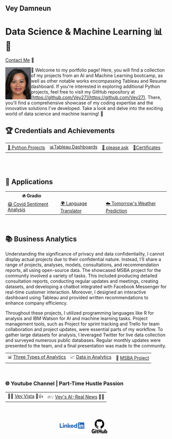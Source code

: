 ## Vey Damneun
# Data Science & Machine Learning 📊🤖
[Contact Me](https://www.cognitoforms.com/CodeFarms1/CONTACTME) 💬

<div style="position: relative;">
  <img src="./assets/vey5.JPG" alt="Vey Damneun" width="80" height="100" align="left">
</div>

👋 Welcome to my portfolio page! Here, you will find a collection of my projects from an AI and Machine Learning bootcamp, as well as other notable works encompassing Tableau and Resume dashboard. If you're interested in exploring additional Python projects, feel free to visit my GitHub repository at [https://github.com/Vey27](https://github.com/Vey27). There, you'll find a comprehensive showcase of my coding expertise and the innovative solutions I've developed. Take a look and delve into the exciting world of data science and machine learning! 🚀
<br>
<h2>🏆 Credentials and Achievements</h2>
<table>
  <tr>
    <td><a href="https://www.datascienceportfol.io/Vey">🤖 Python Projects</a></td>
    <td><a href="https://public.tableau.com/app/profile/vey.damneun5377">📊Tableau Dashboards</a></td>
    <td><a href='https://www.cognitoforms.com/CodeFarms1/CONTACTME'>📄 please ask</a></td>
    <td><a href="https://www.cognitoforms.com/CodeFarms1/CaltechAIMachineLearning">📜Certificates</a></td>
  </tr>
</table>

<br>
<br>
<h2>🚀 Applications</h2>
<table>
  <tr>
    <th>🔥 Gradio</th>
  </tr>
  <tr>
    <td><a href="https://veyvey-covidsentiment.hf.space">😷 Covid Sentiment Analysis</a></td>
    <td><a href="https://veyvey-test.hf.space">🌍 Language Translator</a></td>
    <td><a href="https://veyvey-predict-weather.hf.space">☁️ Tomorrow's Weather Prediction</a></td>
  </tr>
</table>
<br>
<h2>📚 Business Analytics</h2>
<table>
<p>Understanding the significance of privacy and data confidentiality, I cannot display actual projects due to their confidential nature. Instead, I'll share a range of projects, analyses, models, consultations, and recommendation reports, all using open-source data. The showcased MSBA project for the community involved a variety of tasks. This included producing detailed consultation reports, conducting regular updates and meetings, creating datasets, and developing a chatbot integrated with Facebook Messenger for real-time customer interaction. Moreover, I designed an interactive dashboard using Tableau and provided written recommendations to enhance company efficiency.

Throughout these projects, I utilized programming languages like R for analysis and IBM Watson for AI and machine learning tasks. Project management tools, such as Project for sprint tracking and Trello for team collaboration and project updates, were essential parts of my workflow. To gather large datasets for analysis, I leveraged Twitter for live data collection and surveyed numerous public databases. Regular monthly updates were presented to the team, and a final presentation was made to the community.</p>
  <tr>
    <td>📊 <a href="https://1drv.ms/i/s!AoRrTjl22F1v2HgYAc-73MyLy27k?e=ZfAdRD">Three Types of Analytics</a></td>
    <td>📈 <a href="https://1drv.ms/i/s!AoRrTjl22F1v2QwE0MZEHu_d0oup?e=ArcHbY">Data in Analytics</a></td> 
    <td>🧪 <a href="https://1drv.ms/i/s!AoRrTjl22F1v2Q3m9Lnh2lVDqwSJ?e=H7vXHQ">MSBA Project</a></td>
  </tr>
</table>
<br>
<h3>🌐 Youtube Channel | Part-Time Hustle Passion</h3>
<table>
  <tr>
    <td>🎉🎥 <a href="https://www.youtube.com/channel/UC-ZUgP20fT6jkPL1MV6D6Ew">Vey Vista</a> 🌟👍</td>
    <td>🔥💡 <a href="https://www.youtube.com/@VeysAI-RealNews/about">Vey's AI-Real News</a> 🚀💖</td>
</tr>

</table>
<br>
<br>
<div align="center">
  <a href="linkedin.com/in/vey-d-20b27a119" style="text-decoration: none;">
    <img src="./assets/Logo-Linkedin.png" alt="LinkedIn" width="80">
  </a> 
  
  <a href="https://github.com/Vey27" style="text-decoration: none;">
    <img src="./assets/GitHub-Logo.png" alt="GitHub" width="80">
  </a>
  
  </div>
